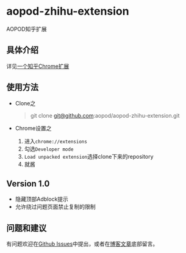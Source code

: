 # aopod-zhihu-extension
AOPOD知乎扩展

## 具体介绍

详见[一个知乎Chrome扩展](http://www.aopod.com/2017/03/05/zhihu-extension/)

## 使用方法

- Clone之
	
	> git clone git@github.com:aopod/aopod-zhihu-extension.git

- Chrome设置之

	1. 进入`chrome://extensions`
	2. 勾选`Developer mode`
	3. `Load unpacked extension`选择clone下来的repository
	4. 就酱

## Version 1.0

- 隐藏顶部Adblock提示
- 允许绕过问题页面禁止复制的限制

## 问题和建议

有问题欢迎在[Github Issues](https://github.com/aopod/aopod-zhihu-extension/issues)中提出，或者在[博客文章](http://www.aopod.com/2017/03/05/zhihu-extension/)底部留言。
